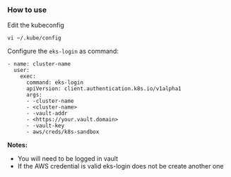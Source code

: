 ### How to use

Edit the kubeconfig

```
vi ~/.kube/config
```

Configure the `eks-login` as command: 
```
- name: cluster-name
  user:
    exec:
      command: eks-login
      apiVersion: client.authentication.k8s.io/v1alpha1
      args:
      - -cluster-name
      - <cluster-name>
      - -vault-addr
      - <https://your.vault.domain>
      - -vault-key
      - aws/creds/k8s-sandbox
```

**Notes:**
- You will need to be logged in vault
- If the AWS credential is valid eks-login does not be create another one

